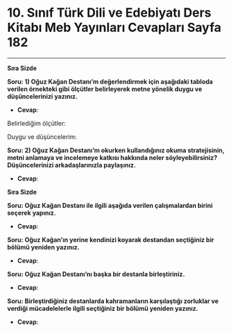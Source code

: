 # 10. Sınıf Türk Dili ve Edebiyatı Ders Kitabı Meb Yayınları Cevapları Sayfa 182

---

**Sıra Sizde**

**Soru: 1) Oğuz Kağan Destanı’m değerlendirmek için aşağıdaki tabloda verilen örnekteki gibi ölçütler belirleyerek metne yönelik duygu ve düşüncelerinizi yazınız.**

-   **Cevap**:

Belirlediğim ölçütler:

 Duygu ve düşüncelerim:

**Soru: 2) Oğuz Kağan Destanı’m okurken kullandığınız okuma stratejisinin, metni anlamaya ve incelemeye katkısı hakkında neler söyleyebilirsiniz? Düşüncelerinizi arkadaşlarınızla paylaşınız.**

-   **Cevap**:

**Sıra Sizde**

**Soru: Oğuz Kağan Destanı ile ilgili aşağıda verilen çalışmalardan birini seçerek yapınız.**

-   **Cevap**:

**Soru: Oğuz Kağan’ın yerine kendinizi koyarak destandan seçtiğiniz bir bölümü yeniden yazınız.**

-   **Cevap**:

**Soru: Oğuz Kağan Destanı’nı başka bir destanla birleştiriniz.**

-   **Cevap**:

**Soru: Birleştirdiğiniz destanlarda kahramanların karşılaştığı zorluklar ve verdiği mücadelelerle ilgili seçtiğiniz bir bölümü yeniden yazınız.**

-   **Cevap**:
